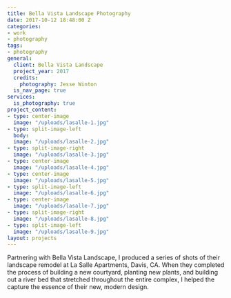 ```yaml
---
title: Bella Vista Landscape Photography
date: 2017-10-12 18:48:00 Z
categories:
- work
- photography
tags:
- photography
general:
  client: Bella Vista Landscape
  project_year: 2017
  credits:
    photography: Jesse Winton
  is_nav_page: true
services:
  is_photography: true
project_content:
- type: center-image
  image: "/uploads/lasalle-1.jpg"
- type: split-image-left
  body: 
  image: "/uploads/lasalle-2.jpg"
- type: split-image-right
  image: "/uploads/lasalle-3.jpg"
- type: center-image
  image: "/uploads/lasalle-4.jpg"
- type: center-image
  image: "/uploads/lasalle-5.jpg"
- type: split-image-left
  image: "/uploads/lasalle-6.jpg"
- type: center-image
  image: "/uploads/lasalle-7.jpg"
- type: split-image-right
  image: "/uploads/lasalle-8.jpg"
- type: split-image-left
  image: "/uploads/lasalle-9.jpg"
layout: projects
---
```


Partnering with Bella Vista Landscape, I produced a series of shots of their landscape remodel at La Salle Apartments, Davis, CA. When they completed the process of building a new courtyard, planting new plants, and building out a river bed that stretched throughout the entire complex, I helped the capture the essence of their new, modern design. 